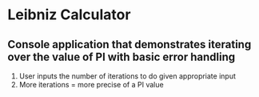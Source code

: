 # Leibniz Calculator
## Console application that demonstrates iterating over the value of PI with basic error handling
1. User inputs the number of iterations to do given appropriate input
2. More iterations = more precise of a PI value
